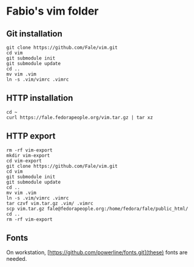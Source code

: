 # Fabio's vim folder

## Git installation

	git clone https://github.com/Fale/vim.git
	cd vim
	git submodule init
	git submodule update
	cd ..
	mv vim .vim
	ln -s .vim/vimrc .vimrc

## HTTP installation

    cd ~
    curl https://fale.fedorapeople.org/vim.tar.gz | tar xz

## HTTP export

    rm -rf vim-export
    mkdir vim-export
    cd vim-export
    git clone https://github.com/Fale/vim.git
    cd vim
    git submodule init
    git submodule update
    cd ..
    mv vim .vim
    ln -s .vim/vimrc .vimrc
    tar czvf vim.tar.gz .vim/ .vimrc
    scp vim.tar.gz fale@fedorapeople.org:/home/fedora/fale/public_html/
    cd ..
    rm -rf vim-export

## Fonts
On workstation, [https://github.com/powerline/fonts.git](these) fonts are needed.
